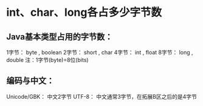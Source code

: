 # int、char、long各占多少字节数

## Java基本类型占用的字节数：
1字节： byte , boolean
2字节： short , char
4字节： int , float
8字节： long , double
注：1字节(byte)=8位(bits)

## 编码与中文：
Unicode/GBK： 中文2字节
UTF-8： 中文通常3字节，在拓展B区之后的是4字节
